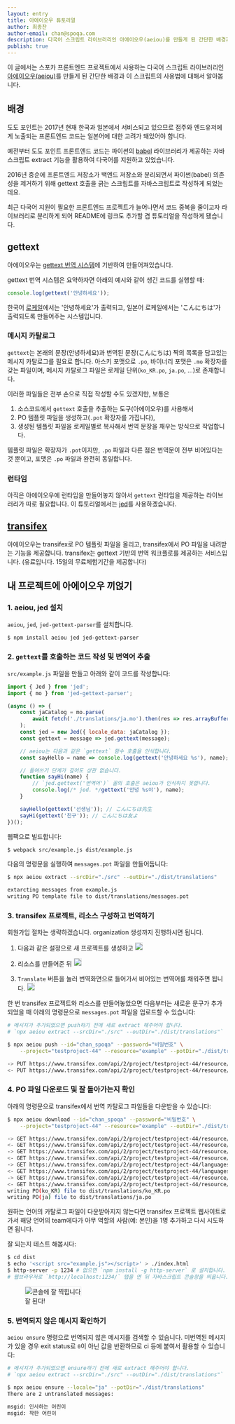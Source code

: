 ```yaml
---
layout: entry
title: 아에이오우 튜토리얼
author: 최종찬
author-email: chan@spoqa.com
description: 다국어 스크립트 라이브러리인 아에이오우(aeiou)를 만들게 된 간단한 배경과 사용법에 대해서 알아봅니다.
publish: true
---
```


이 글에서는 스포카 프론트엔드 프로젝트에서 사용하는 다국어 스크립트 라이브러리인
[아에이오우(aeiou)](https://github.com/spoqa/aeiou)를 만들게 된 간단한 배경과 이 스크립트의 사용법에 대해서 알아봅니다.

## 배경
도도 포인트는 2017년 현재 한국과 일본에서 서비스되고 있으므로
점주와 엔드유저에게 노출되는 프론트엔드 코드는 일본어에 대한 고려가 돼있어야 합니다.

예전부터 도도 포인트 프론트엔드 코드는 파이썬의 [babel](http://babel.pocoo.org/en/latest/index.html)
라이브러리가 제공하는 자바스크립트 extract 기능을 활용하여 다국어를 지원하고 있었습니다.

2016년 중순에 프론트엔드 저장소가 백엔드 저장소와 분리되면서 파이썬(babel) 의존성을 제거하기 위해
gettext 호출을 긁는 스크립트를 자바스크립트로 작성하게 되었는데요.

최근 다국어 지원이 필요한 프론트엔드 프로젝트가 늘어나면서 코드 중복을 줄이고자 라이브러리로 분리하게 되어
README에 링크도 추가할 겸 튜토리얼을 작성하게 됐습니다.

## gettext
아에이오우는 [gettext 번역 시스템](https://en.wikipedia.org/wiki/Gettext)에 기반하여 만들어져있습니다.

gettext 번역 시스템은 요약하자면 아래의 예시와 같이 생긴 코드를 실행할 때:

```js
console.log(gettext('안녕하세요'));
```

한국어 [로케일](https://ko.wikipedia.org/wiki/%EB%A1%9C%EC%BC%80%EC%9D%BC)에서는
'안녕하세요'가 출력되고, 일본어 로케일에서는 'こんにちは'가 출력되도록 만들어주는 시스템입니다.

### 메시지 카탈로그
`gettext`는 본래의 문장(안녕하세요)과 번역된 문장(こんにちは) 짝의 목록을 담고있는 메시지 카탈로그를 필요로 합니다.
아스키 포맷으로 `.po`, 바이너리 포맷은 `.mo` 확장자를 갖는 파일이며,
메시지 카탈로그 파일은 로케일 단위(`ko_KR.po`, `ja.po`, ...)로 존재합니다.

이러한 파일들은 전부 손으로 직접 작성할 수도 있겠지만, 보통은

1. 소스코드에서 `gettext` 호출을 추출하는 도구(아에이오우)를 사용해서
2. PO 템플릿 파일을 생성하고(`.pot` 확장자를 가집니다),
3. 생성된 템플릿 파일을 로케일별로 복사해서 번역 문장을 채우는 방식으로 작업합니다.

템플릿 파일은 확장자가 `.pot`이지만, `.po` 파일과 다른 점은 번역문이 전부 비어있다는 것 뿐이고, 포맷은 `.po` 파일과 완전히 동일합니다.

### 런타임
아직은 아에이오우에 런타임을 만들어놓지 않아서 `gettext` 런타임을 제공하는 라이브러리가 따로 필요합니다.
이 튜토리얼에서는 [jed](https://github.com/messageformat/Jed)를 사용하겠습니다.

## [transifex](https://www.transifex.com/)
아에이오우는 transifex로 PO 템플릿 파일을 올리고, transifex에서 PO 파일을 내려받는 기능을 제공합니다.
transifex는 gettext 기반의 번역 워크플로를 제공하는 서비스입니다. (유료입니다. 15일의 무료체험기간을 제공합니다)

## 내 프로젝트에 아에이오우 끼얹기

### 1. aeiou, jed 설치
`aeiou`, `jed`, `jed-gettext-parser`를 설치합니다.

```sh
$ npm install aeiou jed jed-gettext-parser
```

### 2. `gettext`를 호출하는 코드 작성 및 번역어 추출

`src/example.js` 파일을 만들고 아래와 같이 코드를 작성합니다:

```js
import { Jed } from 'jed';
import { mo } from 'jed-gettext-parser';

(async () => {
    const jaCatalog = mo.parse(
        await fetch('./translations/ja.mo').then(res => res.arrayBuffer())
    );
    const jed = new Jed({ locale_data: jaCatalog });
    const gettext = message => jed.gettext(message);

    // aeiou는 다음과 같은 `gettext` 함수 호출을 인식합니다.
    const sayHello = name => console.log(gettext('안녕하세요 %s'), name);

    // 들여쓰기 단계가 깊어도 상관 없습니다.
    function sayHi(name) {
        // `jed.gettext('번역어')` 꼴의 호출은 aeiou가 인식하지 못합니다.
        console.log(/* jed. */gettext('안녕 %s야'), name);
    }

    sayHello(gettext('선생님')); // こんにちは先生
    sayHi(gettext('친구')); // こんにちは友よ
})();
```

웹팩으로 빌드합니다:

```sh
$ webpack src/example.js dist/example.js
```

다음의 명령문을 실행하여 `messages.pot` 파일을 만들어둡니다:

```sh
$ npx aeiou extract --srcDir="./src" --outDir="./dist/translations"

extarcting messages from example.js
writing PO template file to dist/translations/messages.pot
```

### 3. transifex 프로젝트, 리소스 구성하고 번역하기
회원가입 절차는 생략하겠습니다. organization 생성까지 진행하시면 됩니다.

1. 다음과 같은 설정으로 새 프로젝트를 생성하고
    <img src="/images/2017-09-26/1.png" style="padding: 0; border: 1px solid #e1e4e6">

2. 리소스를 만들어준 뒤
    <img src="/images/2017-09-26/2.png" style="padding: 0; border: 1px solid #e1e4e6">

3. `Translate` 버튼을 눌러 번역화면으로 들어가서 비어있는 번역어를 채워주면 됩니다.
    <img src="/images/2017-09-26/3.png" style="padding: 0; border: 1px solid #e1e4e6">

한 번 transifex 프로젝트와 리소스를 만들어놓았으면
다음부터는 새로운 문구가 추가되었을 때 아래의 명령문으로 `messages.pot` 파일을 업로드할 수 있습니다:

```sh
# 메시지가 추가되었으면 push하기 전에 새로 extract 해주어야 합니다.
# `npx aeiou extract --srcDir="./src" --outDir="./dist/translations"`

$ npx aeiou push --id="chan_spoqa" --password="비밀번호" \
    --project="testproject-44" --resource="example" --potDir="./dist/translations"

-> PUT https://www.transifex.com/api/2/project/testproject-44/resource/example/content
<- PUT https://www.transifex.com/api/2/project/testproject-44/resource/example/content

```

### 4. PO 파일 다운로드 및 잘 돌아가는지 확인
아래의 명령문으로 transifex에서 번역 카탈로그 파일들을 다운받을 수 있습니다:

```sh
$ npx aeiou download --id="chan_spoqa" --password="비밀번호" \
    --project="testproject-44" --resource="example" --outDir="./dist/translations"

-> GET https://www.transifex.com/api/2/project/testproject-44/resource/example
<- GET https://www.transifex.com/api/2/project/testproject-44/resource/example
-> GET https://www.transifex.com/api/2/project/testproject-44/resource/example/content
<- GET https://www.transifex.com/api/2/project/testproject-44/resource/example/content
-> GET https://www.transifex.com/api/2/project/testproject-44/languages
<- GET https://www.transifex.com/api/2/project/testproject-44/languages
-> GET https://www.transifex.com/api/2/project/testproject-44/resource/example/translation/ja
<- GET https://www.transifex.com/api/2/project/testproject-44/resource/example/translation/ja
writing PO(ko_KR) file to dist/translations/ko_KR.po
writing PO(ja) file to dist/translations/ja.po

```

원하는 언어의 카탈로그 파일이 다운받아지지 않는다면
transifex 프로젝트 웹사이트로 가서 해당 언어의 team에다가
아무 역할의 사람(예: 본인)을 1명 추가하고 다시 시도하면 됩니다.

잘 되는지 테스트 해봅시다:

```sh
$ cd dist
$ echo '<script src="example.js"></script>' > ./index.html
$ http-server -p 1234 # 없으면 `npm install -g http-server` 로 설치합니다.
# 웹브라우저로 `http://localhost:1234/` 탭을 연 뒤 자바스크립트 콘솔창을 띄웁니다.
```

<figure>
    <img
        alt="콘솔에 잘 찍힙니다"
        src="/images/2017-09-26/done.png"
        style="margin: 0 auto; padding: 0; border: 1px solid #e1e4e6">
    <figcaption>잘 된다!</figcaption>
</figure>

### 5. 번역되지 않은 메시지 확인하기

`aeiou ensure` 명령으로 번역되지 않은 메시지를 검색할 수 있습니다.
미번역된 메시지가 있을 경우 exit status로 `0`이 아닌 값을 반환하므로 ci 등에 붙여서 활용할 수 있습니다:

```sh
# 메시지가 추가되었으면 ensure하기 전에 새로 extract 해주어야 합니다.
# `npx aeiou extract --srcDir="./src" --outDir="./dist/translations"`

$ npx aeiou ensure --locale="ja" --potDir="./dist/translations"
There are 2 untranslated messages:

msgid: 인사하는 어린이
msgid: 착한 어린이
```
